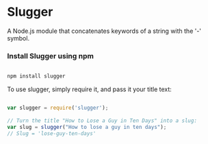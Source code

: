 Slugger
======================

A Node.js module that concatenates keywords of a string with the '-' symbol.

### Install Slugger using npm

````javascript

npm install slugger

````

To use slugger, simply require it, and pass it your title text:

````javascript

var slugger = require('slugger');
	
// Turn the title "How to Lose a Guy in Ten Days" into a slug:
var slug = slugger("How to lose a guy in ten days");
// Slug = 'lose-guy-ten-days'

````


